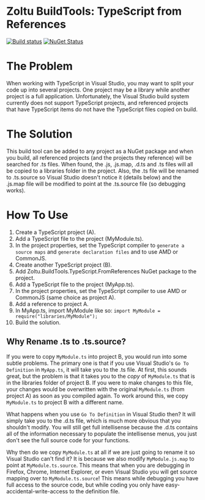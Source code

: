 # Zoltu BuildTools: TypeScript from References

[![Build status](http://img.shields.io/appveyor/ci/Zoltu/buildtools-typescript-fromreferences.svg)](https://ci.appveyor.com/project/Zoltu/buildtools-typescript-fromreferences)
[![NuGet Status](http://img.shields.io/nuget/v/Zoltu.BuildTools.TypeScript.FromReferencesTask.svg)](https://www.nuget.org/packages/Zoltu.BuildTools.TypeScript.FromReferencesTask/)

The Problem
====
When working with TypeScript in Visual Studio, you may want to split your code up into several projects.  One project may be a library while another project is a full application.  Unfortunately, the Visual Studio build system currently does not support TypeScript projects, and referenced projects that have TypeScript items do not have the TypeScript files copied on build.

The Solution
============
This build tool can be added to any project as a NuGet package and when you build, all referenced projects (and the projects they reference) will be searched for .ts files.  When found, the .js, .js.map, .d.ts and .ts files will all be copied to a libraries folder in the project.  Also, the .ts file will be renamed to .ts.source so Visual Studio doesn't notice it (details below) and the .js.map file will be modified to point at the .ts.source file (so debugging works).

How To Use
==========
1. Create a TypeScript project (A).
 1. Add a TypeScript file to the project (MyModule.ts).
 1. In the project properties, set the TypeScript compiler to `generate a source maps` and `generate declaration files` and to use AMD or CommonJS.
1. Create another TypeScript project (B).
 1. Add Zoltu.BuildTools.TypeScript.FromReferences NuGet package to the project.
 1. Add a TypeScript file to the project (MyApp.ts).
 1. In the project properties, set the TypeScript compiler to use AMD or CommonJS (same choice as project A).
 1. Add a reference to project A.
 1. In MyApp.ts, import MyModule like so: `import MyModule = require("libraries/MyModule");`
1. Build the solution.

Why Rename .ts to .ts.source?
-----------------------------
If you were to copy `MyModule.ts` into project B, you would run into some subtle problems.  The primary one is that if you use Visual Studio's `Go To Definition` in `MyApp.ts`, it will take you to the .ts file.  At first, this sounds great, but the problem is that it takes you to the *copy* of `MyModule.ts` that is in the libraries folder of project B.  If you were to make changes to this file, your changes would be overwritten with the original `MyModule.ts` (from project A) as soon as you compiled again.  To work around this, we copy `MyModule.ts` to project B with a different name.

What happens when you use `Go To Definition` in Visual Studio then?  It will simply take you to the .d.ts file, which is much more obvious that you shouldn't modify.  You will still get full intellisense because the .d.ts contains all of the information necessary to populate the intellisense menus, you just don't see the full source code for your functions.

Why then do we copy `MyModule.ts` at all if we are just going to rename it so Visual Studio can't find it?  It is because we also modify `MyModule.js.map` to point at `MyModule.ts.source`.  This means that when you are debugging in Firefox, Chrome, Internet Explorer, or even Visual Studio you will get source mapping over to `MyModule.ts.source`!  This means while debugging you have full access to the source code, but while coding you only have easy-accidental-write-access to the definition file.
